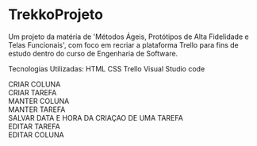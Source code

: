 # TrekkoProjeto
Um projeto da matéria de 'Métodos Ágeis, Protótipos de Alta Fidelidade e Telas Funcionais', com foco em recriar a plataforma Trello para fins de estudo dentro do curso de Engenharia de Software. 

Tecnologias Utilizadas:
HTML
CSS
Trello
Visual Studio code

CRIAR COLUNA <br>
CRIAR TAREFA<br>
MANTER COLUNA<br>
MANTER TAREFA<br>
SALVAR DATA E HORA DA CRIAÇAO DE UMA TAREFA <br>
EDITAR TAREFA <br>
EDITAR COLUNA<br>

